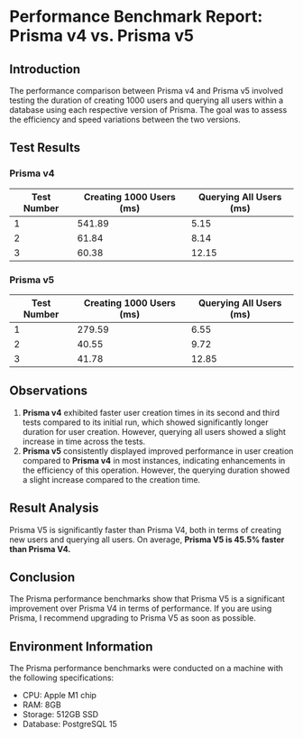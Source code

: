 # Performance Benchmark Report: Prisma v4 vs. Prisma v5

## Introduction
The performance comparison between Prisma v4 and Prisma v5 involved testing the duration of creating 1000 users and querying all users within a database using each respective version of Prisma. The goal was to assess the efficiency and speed variations between the two versions.

## Test Results

### Prisma v4

| Test Number | Creating 1000 Users (ms) | Querying All Users (ms) |
|-------------|--------------------------|-------------------------|
| 1           | 541.89                   | 5.15                    |
| 2           | 61.84                    | 8.14                    |
| 3           | 60.38                    | 12.15                   |

### Prisma v5

| Test Number | Creating 1000 Users (ms) | Querying All Users (ms) |
|-------------|--------------------------|-------------------------|
| 1           | 279.59                   | 6.55                    |
| 2           | 40.55                    | 9.72                    |
| 3           | 41.78                    | 12.85                   |

## Observations

1. **Prisma v4** exhibited faster user creation times in its second and third tests compared to its initial run, which showed significantly longer duration for user creation. However, querying all users showed a slight increase in time across the tests.
2. **Prisma v5** consistently displayed improved performance in user creation compared to **Prisma v4** in most instances, indicating enhancements in the efficiency of this operation. However, the querying duration showed a slight increase compared to the creation time.

## Result Analysis
Prisma V5 is significantly faster than Prisma V4, both in terms of creating new users and querying all users. On average, **Prisma V5 is 45.5% faster than Prisma V4.**

## Conclusion
The Prisma performance benchmarks show that Prisma V5 is a significant improvement over Prisma V4 in terms of performance. If you are using Prisma, I recommend upgrading to Prisma V5 as soon as possible.

## Environment Information
The Prisma performance benchmarks were conducted on a machine with the following specifications:

- CPU: Apple M1 chip
- RAM: 8GB
- Storage: 512GB SSD
- Database: PostgreSQL 15
